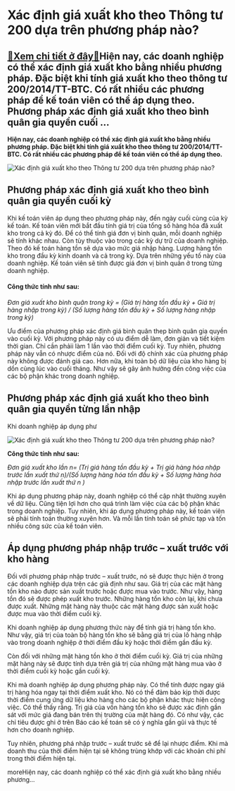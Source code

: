 Xác định giá xuất kho theo Thông tư 200 dựa trên phương pháp nào?
=================================================================

[:gift:Xem chi tiết ở đây:gift:](https://hddtvn.com/xac-dinh-gia-xuat-kho-theo-thong-tu-200-dua-tren-phuong-phap-nao/)Hiện nay, các doanh nghiệp có thể xác định giá xuất kho bằng nhiều phương pháp. Đặc biệt khi tính giá xuất kho theo thông tư 200/2014/TT-BTC. Có rất nhiều các phương pháp để kế toán viên có thể áp dụng theo. Phương pháp xác định giá xuất kho theo bình quân gia quyền cuối …
---------------------------------------------------------------------------------------------------------------------------------------------------------------------------------------------------------------------------------------------------------------------------------

**Hiện nay, các doanh nghiệp có thể xác định giá xuất kho bằng nhiều phương pháp. Đặc biệt khi tính giá xuất kho theo thông tư 200/2014/TT-BTC. Có rất nhiều các phương pháp để kế toán viên có thể áp dụng theo.**


![Xác định giá xuất kho theo Thông tư 200 dựa trên phương pháp nào?](https://hddtvn.com/wp-content/uploads/2021/01/rows-of-shelves-with-boxes-in-modern-warehouse-686616360-5a99e23cae9ab80037ba1ac1-scaled.jpg)


Phương pháp xác định giá xuất kho theo bình quân gia quyền cuối kỳ
------------------------------------------------------------------


Khi kế toán viên áp dụng theo phương pháp này, đến ngày cuối cùng của kỳ kế toán. Kế toán viên mới bắt đầu tính giá trị của tổng số hàng hóa đã xuất kho trong cả kỳ đó. Để có thể tính giá đơn vị bình quân, mỗi doanh nghiệp sẽ tính khác nhau. Còn tùy thuộc vào trong các kỳ dự trữ của doanh nghiệp. Theo đó kế toán hàng tồn sẽ dựa vào mức giá nhập hàng. Lượng hàng tồn kho trong đầu kỳ kinh doanh và cả trong kỳ. Dựa trên những yếu tố này cùa doanh nghiệp. Kế toán viên sẽ tính được giá đơn vị bình quân ở trong từng doanh nghiệp.


#### **Công thức tính như sau:**


*Đơn giá xuất kho bình quân trong kỳ = (Giá trị hàng tồn đầu kỳ + Giá trị hàng nhập trong kỳ) / (Số lượng hàng tồn đầu kỳ + Số lượng hàng nhập trong kỳ)*


Ưu điểm của phương pháp xác định giá bình quân thep bình quân gia quyền vào cuối kỳ. Với phương pháp này có ưu điểm dễ làm, đơn giản và tiết kiệm thời gian. Chỉ cần phảii làm 1 lần vào thời điểm cuối kỳ. Tuy nhiên, phương pháp này vẫn có nhược điểm của nó. Đối với độ chính xác của phương pháp này không được đánh giá cao. Hơn nữa, khi toàn bộ dữ liệu của kho hàng bị dồn cùng lúc vào cuối tháng. Như vậy sẽ gây ảnh hưởng đến công việc của các bộ phận khác trong doanh nghiệp.


Phương pháp xác định giá xuất kho theo bình quân gia quyền từng lần nhập
------------------------------------------------------------------------


Khi doanh nghiệp áp dụng phư


![Xác định giá xuất kho theo Thông tư 200 dựa trên phương pháp nào?](https://hddtvn.com/wp-content/uploads/2021/01/warehouse-distribution.jpg)


**Công thức tính như sau:**


*Đơn giá xuất kho lần n= (Trị giá hàng tồn đầu kỳ + Trị giá hàng hóa nhập trước lần xuất thứ n)/(Số lượng hàng hóa tồn đầu kỳ + Số lượng hàng hóa nhập trước lần xuất thứ n )*


Khi áp dụng phương pháp này, doanh nghiệp có thể cập nhật thường xuyên về dữ liệu. Cũng tiện lợi hơn cho quá trình làm việc của các bộ phận khác trong doanh nghiệp. Tuy nhiên, khi áp dụng phương pháp này, kế toán viên sẽ phải tính toán thường xuyên hơn. Và mỗi lần tính toán sẽ phức tạp và tốn nhiều công sức của kế toán viên.


Áp dụng phương pháp nhập trước – xuất trước với kho hàng
--------------------------------------------------------


Đối với phương pháp nhập trước – xuất trước, nó sẽ được thực hiện ở trong các doanh nghiệp dựa trên các giả định như sau. Giá trị của các mặt hàng tồn kho nào được sản xuất trước hoặc được mua vào trước. Như vậy, hàng tồn đó sẽ được phép xuất kho trước. Những hàng tồn kho còn lại, khi chưa được xuất. Những mặt hàng này thuộc các mặt hàng được sản xuất hoặc được mua vào thời điểm cuối kỳ.


Khi doanh nghiệp áp dụng phương thức này để tính giá trị hàng tồn kho. Như vậy, giá trị của toàn bộ hàng tồn kho sẽ bằng giá trị của lô hàng nhập vào trong doanh nghiệp ở thời điểm đầu kỳ hoặc thời điểm gần đầu kỳ.


Còn đối với những mặt hàng tồn kho ở thời điểm cuối kỳ. Giá trị của những mặt hàng này sẽ được tính dựa trên giá trị của những mặt hàng mua vào ở thời điểm cuối kỳ hoặc gần cuối kỳ.


Khi mà doanh nghiệp áp dụng phương pháp này. Có thể tính được ngay giá trị hàng hóa ngay tại thời điểm xuất kho. Nó có thể đảm bảo kịp thời được thời điểm cung ứng dữ liệu kho hàng cho các bộ phận khác thực hiện công việc. Có thể thấy rằng. Trị giá của vốn hàng tồn kho sẽ được xác định gần sát với mức giá đang bán trên thị trường của mặt hàng đó. Có như vậy, các chỉ tiêu được ghi ở trên Báo cáo kế toán sẽ có ý nghĩa gần gũi và thực tế hơn cho doanh nghiệp.


Tuy nhiên, phương phá nhập trước – xuất trước sẽ để lại nhược điểm. Khi mà doanh thu của thời điểm hiện tại sẽ không trùng khớp với các khoản chi phí trong thời điểm hiện tại.


moreHiện nay, các doanh nghiệp có thể xác định giá xuất kho bằng nhiều phương…

